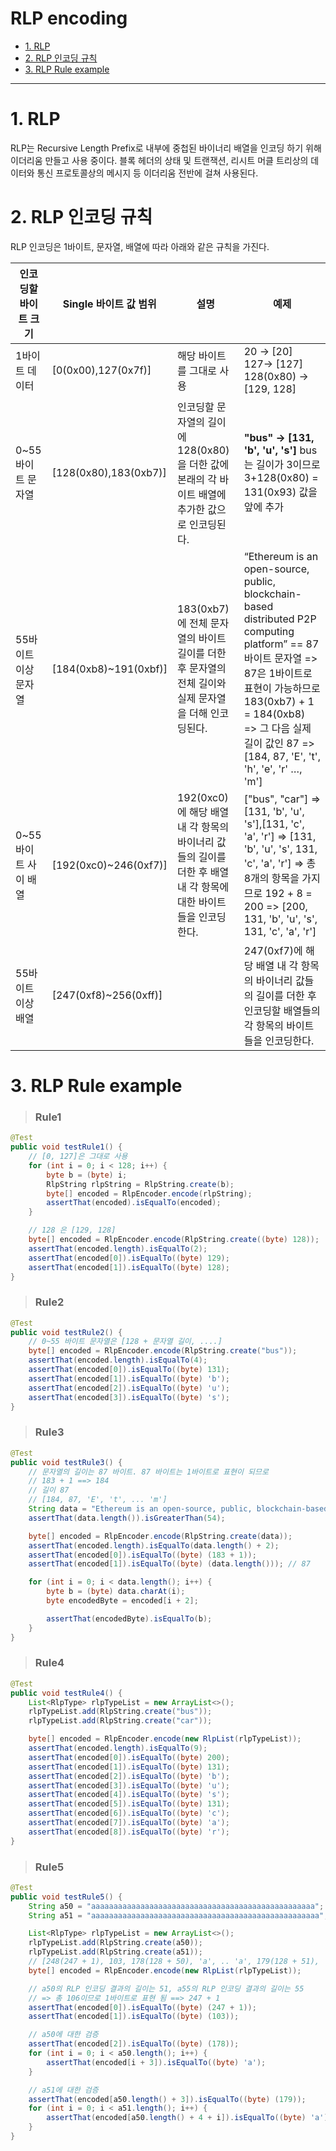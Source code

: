 # RLP encoding  

- [1. RLP](#1-RLP)  
- [2. RLP 인코딩 규칙](#2-RLP-인코딩-규칙)  
- [3. RLP Rule example](#3-RLP-Rule-example)  

---  

# 1. RLP  
RLP는 Recursive Length Prefix로 내부에 중첩된 바이너리 배열을 인코딩 하기 위해 이더리움 만들고 사용 중이다.
블록 헤더의 상태 및 트랜잭션, 리시트 머클 트리상의 데이터와 통신 프로토콜상의 메시지 등 이더리움 전반에 걸쳐 사용된다.  

# 2. RLP 인코딩 규칙  
RLP 인코딩은 1바이트, 문자열, 배열에 따라 아래와 같은 규칙을 가진다.  

| 인코딩할 바이트 크기 | Single 바이트 값 범위 | 설명                                                                                                                    | 예제                                                                                                                                                                                                                                                              |
|----------------------|-----------------------|-------------------------------------------------------------------------------------------------------------------------|-------------------------------------------------------------------------------------------------------------------------------------------------------------------------------------------------------------------------------------------------------------------|
| 1바이트 데이터       | [0(0x00),127(0x7f)]   | 해당 바이트를 그대로 사용                                                                                               | 20 → [20] 127→ [127] 128(0x80) → [129, 128]                                                                                                                                                                                                                       |
| 0~55바이트 문자열    | [128(0x80),183(0xb7)] | 인코딩할 문자열의 길이에   128(0x80)을 더한 값에   본래의 각 바이트 배열에   추가한 값으로 인코딩된다.                  | **"bus" -> [131, 'b', 'u', 's']**   bus는 길이가 3이므로 3+128(0x80)   = 131(0x93) 값을 앞에 추가                                                                                                                                                                 |
| 55바이트 이상 문자열 | [184(0xb8)~191(0xbf)] | 183(0xb7)에 전체 문자열의   바이트 길이를 더한 후   문자열의 전체 길이와 실제   문자열을 더해 인코딩된다.               | “Ethereum is an open-source, public,   blockchain-based distributed P2P   computing platform” == 87 바이트 문자열   => 87은 1바이트로 표현이 가능하므로   183(0xb7) + 1 = 184(0xb8)   => 그 다음 실제 길이 값인 87   => [184, 87, 'E', 't', 'h', 'e', 'r' …, 'm'] |
| 0~55바이트 사이 배열 | [192(0xc0)~246(0xf7)] | 192(0xc0)에 해당 배열 내   각 항목의 바이너리 값들의   길이를 더한 후 배열 내 각   항목에 대한 바이트들을   인코딩한다. | ["bus", "car"]   => [131, 'b', 'u', 's'],[131, 'c', 'a', 'r']   => [131, 'b', 'u', 's', 131, 'c', 'a', 'r']   => 총 8개의 항목을 가지므로 192 + 8 = 200   => [200, 131, 'b', 'u', 's', 131, 'c', 'a', 'r']                                                        |
| 55바이트 이상 배열   | [247(0xf8)~256(0xff)] |                                                                                                                         | 247(0xf7)에 해당 배열 내 각 항목의 바이너리 값들의   길이를 더한 후 인코딩할 배열들의 각 항목의 바이트들을   인코딩한다.                                                                                                                                          |

# 3. RLP Rule example  

> ### Rule1  

```java
@Test
public void testRule1() {
    // [0, 127]은 그대로 사용
    for (int i = 0; i < 128; i++) {
        byte b = (byte) i;
        RlpString rlpString = RlpString.create(b);
        byte[] encoded = RlpEncoder.encode(rlpString);
        assertThat(encoded).isEqualTo(encoded);
    }

    // 128 은 [129, 128]
    byte[] encoded = RlpEncoder.encode(RlpString.create((byte) 128));
    assertThat(encoded.length).isEqualTo(2);
    assertThat(encoded[0]).isEqualTo((byte) 129);
    assertThat(encoded[1]).isEqualTo((byte) 128);
}
```  

> ### Rule2  

```java
@Test
public void testRule2() {
    // 0~55 바이트 문자열은 [128 + 문자열 길이, ....]
    byte[] encoded = RlpEncoder.encode(RlpString.create("bus"));
    assertThat(encoded.length).isEqualTo(4);
    assertThat(encoded[0]).isEqualTo((byte) 131);
    assertThat(encoded[1]).isEqualTo((byte) 'b');
    assertThat(encoded[2]).isEqualTo((byte) 'u');
    assertThat(encoded[3]).isEqualTo((byte) 's');
}
```  

> ### Rule3  

```java
@Test
public void testRule3() {
    // 문자열의 길이는 87 바이트. 87 바이트는 1바이트로 표현이 되므로
    // 183 + 1 ==> 184
    // 길이 87
    // [184, 87, 'E', 't', ... 'm']
    String data = "Ethereum is an open-source, public, blockchain-based distributed P2P computing platform";
    assertThat(data.length()).isGreaterThan(54);

    byte[] encoded = RlpEncoder.encode(RlpString.create(data));
    assertThat(encoded.length).isEqualTo(data.length() + 2);
    assertThat(encoded[0]).isEqualTo((byte) (183 + 1));
    assertThat(encoded[1]).isEqualTo((byte) (data.length())); // 87

    for (int i = 0; i < data.length(); i++) {
        byte b = (byte) data.charAt(i);
        byte encodedByte = encoded[i + 2];

        assertThat(encodedByte).isEqualTo(b);
    }
}
```  

> ### Rule4  

```java
@Test
public void testRule4() {
    List<RlpType> rlpTypeList = new ArrayList<>();
    rlpTypeList.add(RlpString.create("bus"));
    rlpTypeList.add(RlpString.create("car"));

    byte[] encoded = RlpEncoder.encode(new RlpList(rlpTypeList));
    assertThat(encoded.length).isEqualTo(9);
    assertThat(encoded[0]).isEqualTo((byte) 200);
    assertThat(encoded[1]).isEqualTo((byte) 131);
    assertThat(encoded[2]).isEqualTo((byte) 'b');
    assertThat(encoded[3]).isEqualTo((byte) 'u');
    assertThat(encoded[4]).isEqualTo((byte) 's');
    assertThat(encoded[5]).isEqualTo((byte) 131);
    assertThat(encoded[6]).isEqualTo((byte) 'c');
    assertThat(encoded[7]).isEqualTo((byte) 'a');
    assertThat(encoded[8]).isEqualTo((byte) 'r');
}
```

> ### Rule5  

```java
@Test
public void testRule5() {
    String a50 = "aaaaaaaaaaaaaaaaaaaaaaaaaaaaaaaaaaaaaaaaaaaaaaaaaa"; // a 50개
    String a51 = "aaaaaaaaaaaaaaaaaaaaaaaaaaaaaaaaaaaaaaaaaaaaaaaaaaa"; // a 51개

    List<RlpType> rlpTypeList = new ArrayList<>();
    rlpTypeList.add(RlpString.create(a50));
    rlpTypeList.add(RlpString.create(a51));
    // [248(247 + 1), 103, 178(128 + 50), 'a', .. 'a', 179(128 + 51), 'a', ..., 'a']
    byte[] encoded = RlpEncoder.encode(new RlpList(rlpTypeList));

    // a50의 RLP 인코딩 결과의 길이는 51, a55의 RLP 인코딩 결과의 길이는 55
    // => 총 106이므로 1바이트로 표현 됨 ==> 247 + 1
    assertThat(encoded[0]).isEqualTo((byte) (247 + 1));
    assertThat(encoded[1]).isEqualTo((byte) (103));

    // a50에 대한 검증
    assertThat(encoded[2]).isEqualTo((byte) (178));
    for (int i = 0; i < a50.length(); i++) {
        assertThat(encoded[i + 3]).isEqualTo((byte) 'a');
    }

    // a51에 대한 검증
    assertThat(encoded[a50.length() + 3]).isEqualTo((byte) (179));
    for (int i = 0; i < a51.length(); i++) {
        assertThat(encoded[a50.length() + 4 + i]).isEqualTo((byte) 'a');
    }
}
```
